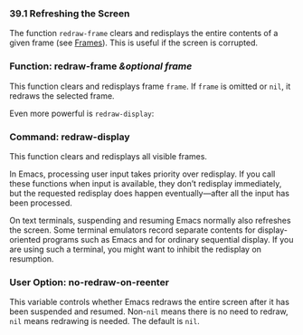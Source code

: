 

### 39.1 Refreshing the Screen

The function `redraw-frame` clears and redisplays the entire contents of a given frame (see [Frames](Frames.html)). This is useful if the screen is corrupted.

### Function: **redraw-frame** *\&optional frame*

This function clears and redisplays frame `frame`. If `frame` is omitted or `nil`, it redraws the selected frame.

Even more powerful is `redraw-display`:

### Command: **redraw-display**

This function clears and redisplays all visible frames.

In Emacs, processing user input takes priority over redisplay. If you call these functions when input is available, they don’t redisplay immediately, but the requested redisplay does happen eventually—after all the input has been processed.

On text terminals, suspending and resuming Emacs normally also refreshes the screen. Some terminal emulators record separate contents for display-oriented programs such as Emacs and for ordinary sequential display. If you are using such a terminal, you might want to inhibit the redisplay on resumption.

### User Option: **no-redraw-on-reenter**

This variable controls whether Emacs redraws the entire screen after it has been suspended and resumed. Non-`nil` means there is no need to redraw, `nil` means redrawing is needed. The default is `nil`.
